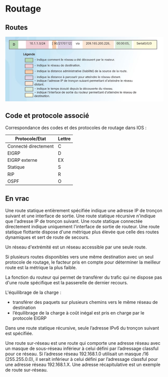 # Routage

## Routes

![Routes explications](../.images/explication_route.png "Routes explications")  

## Code et protocole associé

Correspondance des codes et des protocoles de routage dans IOS :

| Protocole/Etat                 | Lettre |
|--------------------------------|--------|
| Connecté directement           | C      |
| EIGRP                          | D      |
| EIGRP externe                  | EX     |
| Statique                       | S      |
| RIP                            | R      |
| OSPF                           | O      |

## En vrac

Une route statique entièrement spécifiée indique une adresse IP de tronçon suivant et une interface de sortie. Une route statique récursive n'indique que l'adresse IP de tronçon suivant. Une route statique connectée directement indique uniquement l'interface de sortie de routeur. Une route statique flottante dispose d'une métrique plus élevée que celle des routes dynamiques et sert de route de secours.

Un réseau d'extrémité est un réseau accessible par une seule route.

Si plusieurs routes disponibles vers une même destination avec un seul protocole de routage, le facteur pris en compte pour déterminer la meilleur route est la métrique la plus faible.

La fonction du routeur qui permet de transférer du trafic qui ne dispose pas d'une route spécifique est la passerelle de dernier recours.

L'équilibrage de la charge :
* transférer des paquets sur plusieurs chemins vers le même réseau de destination
* l’équilibrage de la charge à coût inégal est pris en charge par le protocole EIGRP

Dans une route statique récursive, seule l’adresse IPv6 du tronçon suivant est spécifiée.

Une route sur-réseau est une route qui comporte une adresse réseau avec un masque de sous-réseau inférieur à celui défini par l’adressage classful pour ce réseau. Si l’adresse réseau 192.168.1.0 utilisait un masque /16 (255.255.0.0), il serait inférieur à celui défini par l’adressage classful pour une adresse réseau 192.168.1.X. Une adresse récapitulative est un exemple de route sur-réseau.